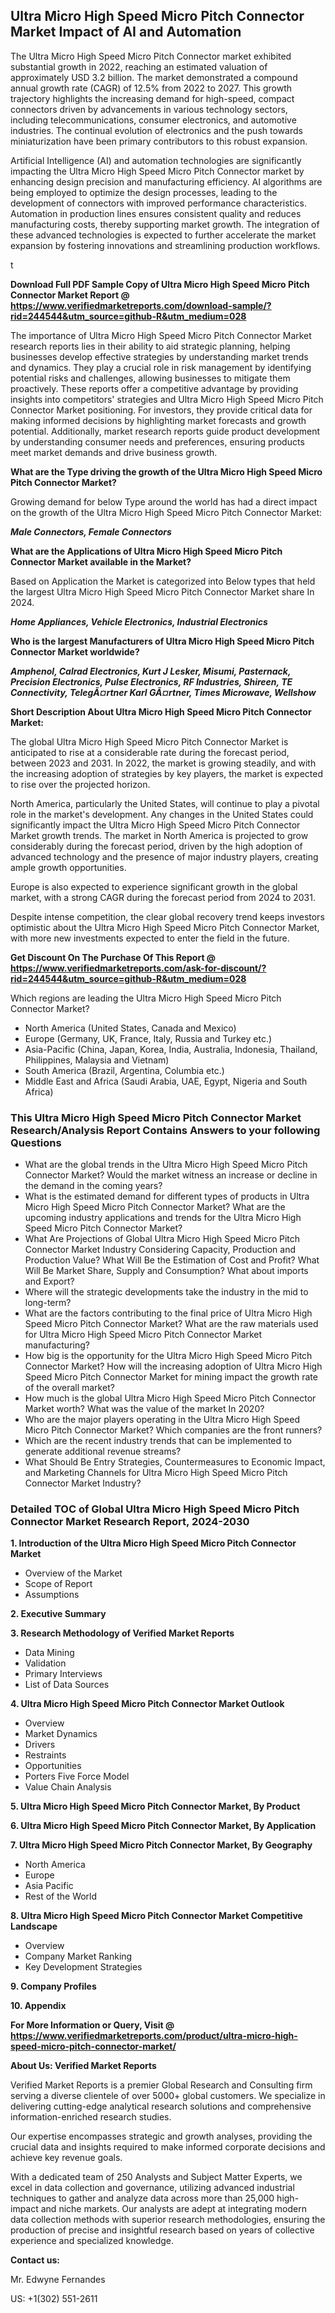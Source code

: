 <h2>Ultra Micro High Speed Micro Pitch Connector Market Impact of AI and Automation</h2><p>The Ultra Micro High Speed Micro Pitch Connector market exhibited substantial growth in 2022, reaching an estimated valuation of approximately USD 3.2 billion. The market demonstrated a compound annual growth rate (CAGR) of 12.5% from 2022 to 2027. This growth trajectory highlights the increasing demand for high-speed, compact connectors driven by advancements in various technology sectors, including telecommunications, consumer electronics, and automotive industries. The continual evolution of electronics and the push towards miniaturization have been primary contributors to this robust expansion.</p><p>Artificial Intelligence (AI) and automation technologies are significantly impacting the Ultra Micro High Speed Micro Pitch Connector market by enhancing design precision and manufacturing efficiency. AI algorithms are being employed to optimize the design processes, leading to the development of connectors with improved performance characteristics. Automation in production lines ensures consistent quality and reduces manufacturing costs, thereby supporting market growth. The integration of these advanced technologies is expected to further accelerate the market expansion by fostering innovations and streamlining production workflows.</p>t</p><p id="" class=""><strong>Download Full PDF Sample Copy of Ultra Micro High Speed Micro Pitch Connector Market Report @ <a href="https://www.verifiedmarketreports.com/download-sample/?rid=244544&utm_source=github-R&utm_medium=028" target="_blank">https://www.verifiedmarketreports.com/download-sample/?rid=244544&utm_source=github-R&utm_medium=028</a></strong></p><p>The importance of&nbsp;Ultra Micro High Speed Micro Pitch Connector Market research reports lies in their ability to aid strategic planning, helping businesses develop effective strategies by understanding market trends and dynamics. They play a crucial role in risk management by identifying potential risks and challenges, allowing businesses to mitigate them proactively. These reports offer a competitive advantage by providing insights into competitors' strategies and Ultra Micro High Speed Micro Pitch Connector Market positioning. For investors, they provide critical data for making informed decisions by highlighting market forecasts and growth potential. Additionally, market research reports guide product development by understanding consumer needs and preferences, ensuring products meet market demands and drive business growth.</p><p><strong>What are the&nbsp;Type driving the growth of the Ultra Micro High Speed Micro Pitch Connector Market?</strong></p><p id="" class="">Growing demand for below Type around the world has had a direct impact on the growth of the Ultra Micro High Speed Micro Pitch Connector Market:</p><em><strong>Male Connectors, Female Connectors</strong></em></p><strong>What are the&nbsp;Applications&nbsp;of Ultra Micro High Speed Micro Pitch Connector Market available in the Market?</strong></p><p id="" class="">Based on Application the Market is categorized into Below types that held the largest Ultra Micro High Speed Micro Pitch Connector Market share In 2024.</p><em><strong>Home Appliances, Vehicle Electronics, Industrial Electronics</strong></em></p><strong>Who is the largest Manufacturers of Ultra Micro High Speed Micro Pitch Connector Market worldwide?</strong></p><p><em><strong>Amphenol, Calrad Electronics, Kurt J Lesker, Misumi, Pasternack, Precision Electronics, Pulse Electronics, RF Industries, Shireen, TE Connectivity, TelegÃ¤rtner Karl GÃ¤rtner, Times Microwave, Wellshow</strong></em></p><p id="" class=""><strong>Short Description About Ultra Micro High Speed Micro Pitch Connector Market:</strong></p><p>The global Ultra Micro High Speed Micro Pitch Connector Market is anticipated to rise at a considerable rate during the forecast period, between 2023 and 2031. In 2022, the market is growing steadily, and with the increasing adoption of strategies by key players, the market is expected to rise over the projected horizon.</p><p>North America, particularly the United States, will continue to play a pivotal role in the market's development. Any changes in the United States could significantly impact the Ultra Micro High Speed Micro Pitch Connector Market growth trends. The market in North America is projected to grow considerably during the forecast period, driven by the high adoption of advanced technology and the presence of major industry players, creating ample growth opportunities.</p><p>Europe is also expected to experience significant growth in the global market, with a strong CAGR during the forecast period from 2024 to 2031.</p><p>Despite intense competition, the clear global recovery trend keeps investors optimistic about the Ultra Micro High Speed Micro Pitch Connector Market, with more new investments expected to enter the field in the future.</p><p id="" class=""><strong>Get Discount On The Purchase Of This Report @ <a href="https://www.verifiedmarketreports.com/ask-for-discount/?rid=244544&utm_source=github-R&utm_medium=028" target="_blank">https://www.verifiedmarketreports.com/ask-for-discount/?rid=244544&utm_source=github-R&utm_medium=028</a></strong></p>Which regions are leading the Ultra Micro High Speed Micro Pitch Connector Market?</p><ul><li>North America (United States, Canada and Mexico)</li><li>Europe (Germany, UK, France, Italy, Russia and Turkey etc.)</li><li>Asia-Pacific (China, Japan, Korea, India, Australia, Indonesia, Thailand, Philippines, Malaysia and Vietnam)</li><li>South America (Brazil, Argentina, Columbia etc.)</li><li>Middle East and Africa (Saudi Arabia, UAE, Egypt, Nigeria and South Africa)</li></ul><h3 id="" class="">This Ultra Micro High Speed Micro Pitch Connector Market Research/Analysis Report Contains Answers to your following Questions</h3><ul><li>What are the global trends in the Ultra Micro High Speed Micro Pitch Connector Market? Would the market witness an increase or decline in the demand in the coming years?</li><li>What is the estimated demand for different types of products in Ultra Micro High Speed Micro Pitch Connector Market? What are the upcoming industry applications and trends for the Ultra Micro High Speed Micro Pitch Connector Market?</li><li>What Are Projections of Global Ultra Micro High Speed Micro Pitch Connector Market Industry Considering Capacity, Production and Production Value? What Will Be the Estimation of Cost and Profit? What Will Be Market Share, Supply and Consumption? What about imports and Export?</li><li>Where will the strategic developments take the industry in the mid to long-term?</li><li>What are the factors contributing to the final price of Ultra Micro High Speed Micro Pitch Connector Market? What are the raw materials used for Ultra Micro High Speed Micro Pitch Connector Market manufacturing?</li><li>How big is the opportunity for the Ultra Micro High Speed Micro Pitch Connector Market? How will the increasing adoption of Ultra Micro High Speed Micro Pitch Connector Market for mining impact the growth rate of the overall market?</li><li>How much is the global Ultra Micro High Speed Micro Pitch Connector Market worth? What was the value of the market In 2020?</li><li>Who are the major players operating in the Ultra Micro High Speed Micro Pitch Connector Market? Which companies are the front runners?</li><li>Which are the recent industry trends that can be implemented to generate additional revenue streams?</li><li>What Should Be Entry Strategies, Countermeasures to Economic Impact, and Marketing Channels for Ultra Micro High Speed Micro Pitch Connector Market Industry?</li></ul><h3 id="" class="">Detailed TOC of Global Ultra Micro High Speed Micro Pitch Connector Market Research Report, 2024-2030</h3><p id="" class=""><strong>1. Introduction of the Ultra Micro High Speed Micro Pitch Connector Market</strong></p><ul><li>Overview of the Market</li><li>Scope of Report</li><li>Assumptions</li></ul><p id="" class=""><strong>2. Executive Summary</strong></p><p id="" class=""><strong>3. Research Methodology of Verified Market Reports</strong></p><ul><li>Data Mining</li><li>Validation</li><li>Primary Interviews</li><li>List of Data Sources</li></ul><p id="" class=""><strong>4. Ultra Micro High Speed Micro Pitch Connector Market Outlook</strong></p><ul><li>Overview</li><li>Market Dynamics</li><li>Drivers</li><li>Restraints</li><li>Opportunities</li><li>Porters Five Force Model</li><li>Value Chain Analysis</li></ul><p id="" class=""><strong>5. Ultra Micro High Speed Micro Pitch Connector Market, By Product</strong></p><p id="" class=""><strong>6. Ultra Micro High Speed Micro Pitch Connector Market, By Application</strong></p><p id="" class=""><strong>7. Ultra Micro High Speed Micro Pitch Connector Market, By Geography</strong></p><ul><li>North America</li><li>Europe</li><li>Asia Pacific</li><li>Rest of the World</li></ul><p id="" class=""><strong>8. Ultra Micro High Speed Micro Pitch Connector Market Competitive Landscape</strong></p><ul><li>Overview</li><li>Company Market Ranking</li><li>Key Development Strategies</li></ul><p id="" class=""><strong>9. Company Profiles</strong></p><p id="" class=""><strong>10. Appendix</strong></p><p id="" class=""><strong>For More Information or Query, Visit @ <a href="https://www.verifiedmarketreports.com/product/ultra-micro-high-speed-micro-pitch-connector-market/" target="_blank">https://www.verifiedmarketreports.com/product/ultra-micro-high-speed-micro-pitch-connector-market/</a></strong></p><p id="" class=""><strong>About Us: Verified Market Reports</strong></p><p id="" class="">Verified Market Reports is a premier Global Research and Consulting firm serving a diverse clientele of over 5000+ global customers. We specialize in delivering cutting-edge analytical research solutions and comprehensive information-enriched research studies.</p><p id="" class="">Our expertise encompasses strategic and growth analyses, providing the crucial data and insights required to make informed corporate decisions and achieve key revenue goals.</p><p id="" class="">With a dedicated team of 250 Analysts and Subject Matter Experts, we excel in data collection and governance, utilizing advanced industrial techniques to gather and analyze data across more than 25,000 high-impact and niche markets. Our analysts are adept at integrating modern data collection methods with superior research methodologies, ensuring the production of precise and insightful research based on years of collective experience and specialized knowledge.</p><p id="" class=""><strong>Contact us:</strong></p><p id="" class="">Mr. Edwyne Fernandes</p><p id="" class="">US: +1(302) 551-2611</p>
